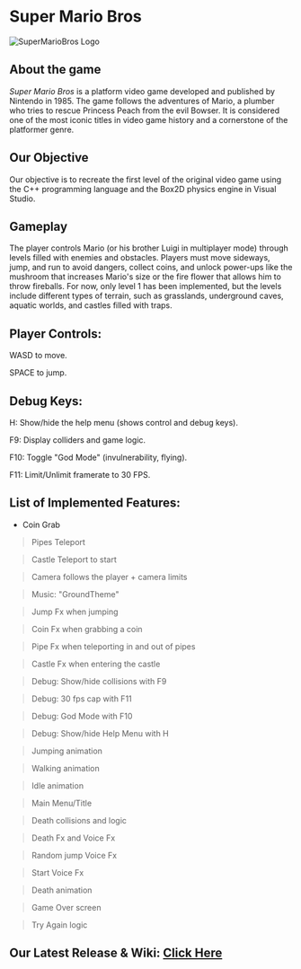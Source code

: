 # Super Mario Bros
![SuperMarioBros Logo](https://upload.wikimedia.org/wikipedia/commons/2/2b/Super_Mario_Bros._Logo.svg)

## About the game
_Super Mario Bros_ is a platform video game developed and published by Nintendo in 1985. The game follows the adventures of Mario, a plumber who tries to rescue Princess Peach from the evil Bowser. It is considered one of the most iconic titles in video game history and a cornerstone of the platformer genre.

## Our Objective
Our objective is to recreate the first level of the original video game using the C++ programming language and the Box2D physics engine in Visual Studio.

## Gameplay

The player controls Mario (or his brother Luigi in multiplayer mode) through levels filled with enemies and obstacles. Players must move sideways, jump, and run to avoid dangers, collect coins, and unlock power-ups like the mushroom that increases Mario's size or the fire flower that allows him to throw fireballs. 
For now, only level 1 has been implemented, but the levels include different types of terrain, such as grasslands, underground caves, aquatic worlds, and castles filled with traps.

## Player Controls:
WASD to move.

SPACE to jump.

## Debug Keys:
H: Show/hide the help menu (shows control and debug keys).

F9: Display colliders and game logic.

F10: Toggle "God Mode" (invulnerability, flying).

F11: Limit/Unlimit framerate to 30 FPS.

## List of Implemented Features:

- Coin Grab

>Pipes Teleport

>Castle Teleport to start

>Camera follows the player + camera limits

>Music: "GroundTheme"

>Jump Fx when jumping

>Coin Fx when grabbing a coin

>Pipe Fx when teleporting in and out of pipes

>Castle Fx when entering the castle

>Debug: Show/hide collisions with F9

>Debug: 30 fps cap with F11

>Debug: God Mode with F10

>Debug: Show/hide Help Menu with H

>Jumping animation

>Walking animation

>Idle animation

>Main Menu/Title

>Death collisions and logic

>Death Fx and Voice Fx

>Random jump Voice Fx

>Start Voice Fx

>Death animation

>Game Over screen

> Try Again logic

## Our Latest Release & Wiki: [Click Here](https://github.com/JanaPuig/Super-Mario-Bros/wiki/Release)
